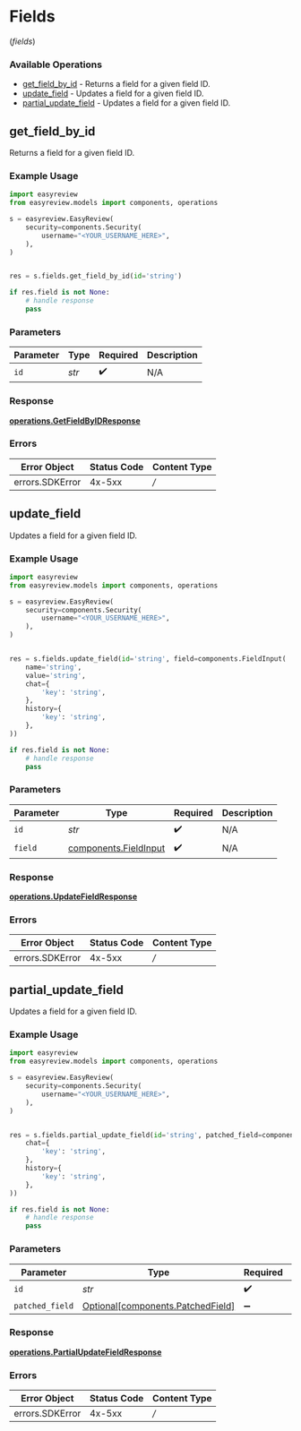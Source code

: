 # Fields
(*fields*)

### Available Operations

* [get_field_by_id](#get_field_by_id) - Returns a field for a given field ID.
* [update_field](#update_field) - Updates a field for a given field ID.
* [partial_update_field](#partial_update_field) - Updates a field for a given field ID.

## get_field_by_id

Returns a field for a given field ID.

### Example Usage

```python
import easyreview
from easyreview.models import components, operations

s = easyreview.EasyReview(
    security=components.Security(
        username="<YOUR_USERNAME_HERE>",
    ),
)


res = s.fields.get_field_by_id(id='string')

if res.field is not None:
    # handle response
    pass
```

### Parameters

| Parameter          | Type               | Required           | Description        |
| ------------------ | ------------------ | ------------------ | ------------------ |
| `id`               | *str*              | :heavy_check_mark: | N/A                |


### Response

**[operations.GetFieldByIDResponse](../../models/operations/getfieldbyidresponse.md)**
### Errors

| Error Object    | Status Code     | Content Type    |
| --------------- | --------------- | --------------- |
| errors.SDKError | 4x-5xx          | */*             |

## update_field

Updates a field for a given field ID.

### Example Usage

```python
import easyreview
from easyreview.models import components, operations

s = easyreview.EasyReview(
    security=components.Security(
        username="<YOUR_USERNAME_HERE>",
    ),
)


res = s.fields.update_field(id='string', field=components.FieldInput(
    name='string',
    value='string',
    chat={
        'key': 'string',
    },
    history={
        'key': 'string',
    },
))

if res.field is not None:
    # handle response
    pass
```

### Parameters

| Parameter                                                      | Type                                                           | Required                                                       | Description                                                    |
| -------------------------------------------------------------- | -------------------------------------------------------------- | -------------------------------------------------------------- | -------------------------------------------------------------- |
| `id`                                                           | *str*                                                          | :heavy_check_mark:                                             | N/A                                                            |
| `field`                                                        | [components.FieldInput](../../models/components/fieldinput.md) | :heavy_check_mark:                                             | N/A                                                            |


### Response

**[operations.UpdateFieldResponse](../../models/operations/updatefieldresponse.md)**
### Errors

| Error Object    | Status Code     | Content Type    |
| --------------- | --------------- | --------------- |
| errors.SDKError | 4x-5xx          | */*             |

## partial_update_field

Updates a field for a given field ID.

### Example Usage

```python
import easyreview
from easyreview.models import components, operations

s = easyreview.EasyReview(
    security=components.Security(
        username="<YOUR_USERNAME_HERE>",
    ),
)


res = s.fields.partial_update_field(id='string', patched_field=components.PatchedField(
    chat={
        'key': 'string',
    },
    history={
        'key': 'string',
    },
))

if res.field is not None:
    # handle response
    pass
```

### Parameters

| Parameter                                                                    | Type                                                                         | Required                                                                     | Description                                                                  |
| ---------------------------------------------------------------------------- | ---------------------------------------------------------------------------- | ---------------------------------------------------------------------------- | ---------------------------------------------------------------------------- |
| `id`                                                                         | *str*                                                                        | :heavy_check_mark:                                                           | N/A                                                                          |
| `patched_field`                                                              | [Optional[components.PatchedField]](../../models/components/patchedfield.md) | :heavy_minus_sign:                                                           | N/A                                                                          |


### Response

**[operations.PartialUpdateFieldResponse](../../models/operations/partialupdatefieldresponse.md)**
### Errors

| Error Object    | Status Code     | Content Type    |
| --------------- | --------------- | --------------- |
| errors.SDKError | 4x-5xx          | */*             |
